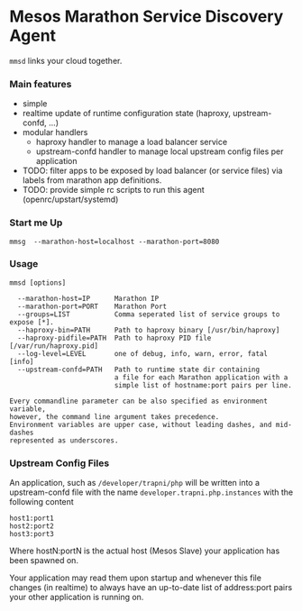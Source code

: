 # Mesos Marathon Service Discovery Agent

`mmsd` links your cloud together.

### Main features

- simple
- realtime update of runtime configuration state (haproxy, upstream-confd, ...)
- modular handlers
  - haproxy handler to manage a load balancer service
  - upstream-confd handler to manage local upstream config files per application
- TODO: filter apps to be exposed by load balancer (or service files) via labels
  from marathon app definitions.
- TODO: provide simple rc scripts to run this agent (openrc/upstart/systemd)

### Start me Up

```!sh
mmsg  --marathon-host=localhost --marathon-port=8080
```

### Usage

```
mmsd [options]

  --marathon-host=IP      Marathon IP
  --marathon-port=PORT    Marathon Port
  --groups=LIST           Comma seperated list of service groups to expose [*].
  --haproxy-bin=PATH      Path to haproxy binary [/usr/bin/haproxy]
  --haproxy-pidfile=PATH  Path to haproxy PID file [/var/run/haproxy.pid]
  --log-level=LEVEL       one of debug, info, warn, error, fatal [info]
  --upstream-confd=PATH   Path to runtime state dir containing
                          a file for each Marathon application with a
                          simple list of hostname:port pairs per line.

Every commandline parameter can be also specified as environment variable,
however, the command line argument takes precedence.
Environment variables are upper case, without leading dashes, and mid-dashes
represented as underscores.
```

### Upstream Config Files

An application, such as `/developer/trapni/php` will be written
into a upstream-confd file with the name `developer.trapni.php.instances`
with the following content

```
host1:port1
host2:port2
host3:port3
```

Where hostN:portN is the actual host (Mesos Slave) your application
has been spawned on.

Your application may read them upon startup and whenever this file changes
(in realtime) to always have an up-to-date list of address:port pairs
your other application is running on.
